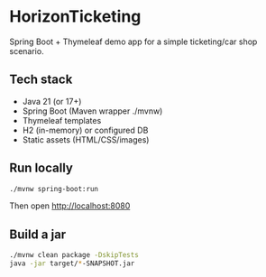 # HorizonTicketing

Spring Boot + Thymeleaf demo app for a simple ticketing/car shop scenario.

## Tech stack

- Java 21 (or 17+)
- Spring Boot (Maven wrapper ./mvnw)
- Thymeleaf templates
- H2 (in-memory) or configured DB
- Static assets (HTML/CSS/images)

## Run locally

```bash
./mvnw spring-boot:run
```

Then open <http://localhost:8080>

## Build a jar

```bash
./mvnw clean package -DskipTests
java -jar target/*-SNAPSHOT.jar
```
